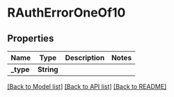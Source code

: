 # RAuthErrorOneOf10

## Properties

Name | Type | Description | Notes
------------ | ------------- | ------------- | -------------
**_type** | **String** |  | 

[[Back to Model list]](../README.md#documentation-for-models) [[Back to API list]](../README.md#documentation-for-api-endpoints) [[Back to README]](../README.md)


